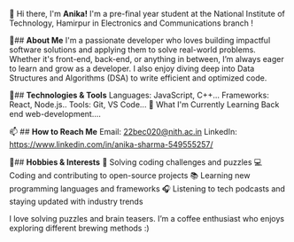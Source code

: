 👋 Hi there, I'm **Anika!**
I'm a pre-final year student at the National Institute of Technology, Hamirpur in Electronics and Communications branch !

🚀## **About Me**
I'm a passionate developer who loves building impactful software solutions and applying them to solve real-world problems. Whether it's front-end, back-end, or anything in between, I’m always eager to learn and grow as a developer. I also enjoy diving deep into Data Structures and Algorithms (DSA) to write efficient and optimized code.

🔧## **Technologies & Tools**
Languages:  JavaScript, C++...
Frameworks: React, Node.js..
Tools: Git, VS Code...
🌱 What I'm Currently Learning
Back end web-development....


📫 ## **How to Reach Me**
Email: 22bec020@nith.ac.in
LinkedIn: https://www.linkedin.com/in/anika-sharma-549555257/

🎨## **Hobbies & Interests**
🧩 Solving coding challenges and puzzles
💻 Coding and contributing to open-source projects
📚 Learning new programming languages and frameworks
🎧 Listening to tech podcasts and staying updated with industry trends


I love solving puzzles and brain teasers.
I’m a coffee enthusiast who enjoys exploring different brewing methods :)

